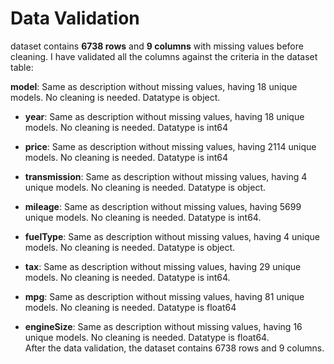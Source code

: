 # Data Validation


dataset contains **6738 rows** and **9 columns** with missing values before cleaning. I have validated all the columns against the criteria in the dataset table:

**model**: Same as description without missing values, having 18 unique models. No cleaning is needed. Datatype is object.
- **year**: Same as description without missing values, having 18 unique models. No cleaning is needed. Datatype is int64  

- **price**: Same as description without missing values, having 2114 unique models. No cleaning is needed. Datatype is int64     
 
- **transmission**: Same as description without missing values, having 4 unique models. No cleaning is needed. Datatype is object. 
 
- **mileage**: Same as description without missing values, having 5699 unique models. No cleaning is needed. Datatype is int64.
 
- **fuelType**: Same as description without missing values, having 4 unique models. No cleaning is needed. Datatype is object. 
 
- **tax**: Same as description without missing values, having 29 unique models. No cleaning is needed. Datatype is int64.
 
- **mpg**: Same as description without missing values, having 81 unique models. No cleaning is needed. Datatype is float64
 
- **engineSize**: Same as description without missing values, having 16 unique models. No cleaning is needed. Datatype is float64.  
After the data validation, the dataset contains 6738 rows and 9 columns.

